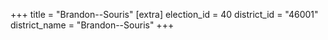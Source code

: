 +++
title = "Brandon--Souris"
[extra]
election_id = 40
district_id = "46001"
district_name = "Brandon--Souris"
+++
